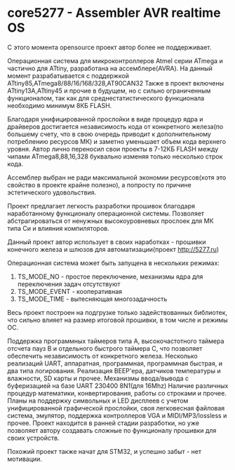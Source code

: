 # core5277 - Assembler AVR realtime OS

С этого момента opensource проект автор более не поддерживает.

Операционная система для микроконтроллеров Atmel серии ATmega и частично для ATtiny, разработана на ассемблере(AVRA).
На данный момент разрабатывается с поддержкой ATtiny85,ATmega8/88/16/168/328,AT90CAN32
Также в проект включены ATtiny13A,ATtiny45 и прочие в будущем, но с сильно ограниченным функционалом, так как для среднестатистического функционала необходимо минимум 8КБ FLASH.

Благодаря унифицированной прослойки в виде процедур ядра и драйверов достигается независимость кода от конкретного железа(по большему счету, что в свою очередь приводит к дополнительному потреблению ресурсов МК) и заметно уменьшает объем кода верхнего уровня.
Автор лично переносил свои проекты в 7-12КБ FLASH между чипами ATmega8,88,16,328 буквально изменяя только несколько строк кода.

Ассемблер выбран не ради максимальной экономии ресурсов(хотя это свойство в проекте крайне полезно), а попросту по причине эстетического удовольствия.

Проект предлагает легкость разработки прошивок благодаря наработанному функционалу операционной системы.
Позволяет абстрагироваться от ненужных высокоуровневых прослоек для МК типа Си и влияния компиляторов.

Данный проект автор использует в своих наработках - прошивки конечного железа и шлюзов для автоматизации(проект http://5277.ru)

Операционная система может быть запущена в нескольких режимах:
1) TS_MODE_NO - простое переключение, механизмы ядра для переключения задач отсутствуют
2) TS_MODE_EVENT - кооперативная
3) TS_MODE_TIME - вытесняющая многозадачность

Весь проект построен на подгрузке только задействованных библиотек, что сильно влияет на размер итоговой прошивки, в том числе и режимы ОС.

Поддержка программных таймеров типа A, высокочастотного таймера отсчета пауз B и отдельного быстрого таймера C, что позволяет обеспечить независимость от конкретного железа.
Несколько реализаций UART, аппаратная, программная, программная быстрая, и два типа логирования.
Реализация BEEP'ера, датчиков температуры и влажности, SD карты и прочее.
Механизмы ввода/вывода c буферизацией на базе UART 230400 8N1(для 16Mhz)
Наличие различных процедур математики, конвертирования, работы со строками и прочее.
Планы на поддержку символьных и LED дисплеев с учетом унифицированной графической прослойки, своя легковесная файловая система, эмулятор, поддержка контроллеров VGA и MIDI/MP3/lossless и прочее.
Проект находится в ранней стадии разработки, но уже позволяет автору создавать сложные по функционалу прошивки для своих устройств.

Похожий проект также начат для STM32, и успешно забыт - нет мотивации.





